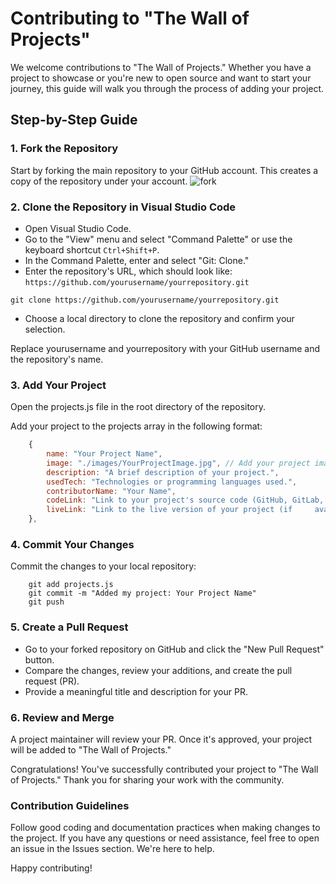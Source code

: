 # Contributing to "The Wall of Projects"

We welcome contributions to "The Wall of Projects." Whether you have a project to showcase or you're new to open source and want to start your journey, this guide will walk you through the process of adding your project.

## Step-by-Step Guide

### 1. Fork the Repository

Start by forking the main repository to your GitHub account. This creates a copy of the repository under your account.
![fork](https://github.com/MrAshwin2142/The-Wall-of-Projects/assets/89156541/eac0605c-7952-46d4-a905-b23d2d51ca8c)


### 2. Clone the Repository in Visual Studio Code

- Open Visual Studio Code.
- Go to the "View" menu and select "Command Palette" or use the keyboard shortcut `Ctrl+Shift+P`.
- In the Command Palette, enter and select "Git: Clone."
- Enter the repository's URL, which should look like: `https://github.com/yourusername/yourrepository.git`
```shell
git clone https://github.com/yourusername/yourrepository.git
```
- Choose a local directory to clone the repository and confirm your selection.

Replace yourusername and yourrepository with your GitHub username and the repository's name.

### 3. Add Your Project
Open the projects.js file in the root directory of the repository.

Add your project to the projects array in the following format:

```javascript
    {
        name: "Your Project Name",
        image: "./images/YourProjectImage.jpg", // Add your project image to the `images` directory
        description: "A brief description of your project.",
        usedTech: "Technologies or programming languages used.",
        contributorName: "Your Name",
        codeLink: "Link to your project's source code (GitHub, GitLab, etc.)",
        liveLink: "Link to the live version of your project (if     available)",
    },
```
### 4. Commit Your Changes
Commit the changes to your local repository:

```shell
    git add projects.js
    git commit -m "Added my project: Your Project Name"
    git push
```

### 5. Create a Pull Request
- Go to your forked repository on GitHub and click the "New Pull Request" button.
- Compare the changes, review your additions, and create the pull request (PR).
- Provide a meaningful title and description for your PR.
### 6. Review and Merge
A project maintainer will review your PR. Once it's approved, your project will be added to "The Wall of Projects."

Congratulations! You've successfully contributed your project to "The Wall of Projects." Thank you for sharing your work with the community.

### Contribution Guidelines
Follow good coding and documentation practices when making changes to the project.
If you have any questions or need assistance, feel free to open an issue in the Issues section. We're here to help.

Happy contributing!
